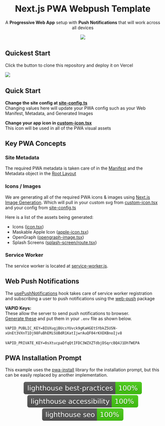 <p align="center">
  <br><h1 align="center">Next.js PWA Webpush Template</h1>
  <p align="center">
    A <strong>Progressive Web App</strong> setup with <strong>Push Notifications</strong> that will work across all devices
    </p>
   
<div align="center">
  <img src="https://github.com/bcanfield/nextjs-pwa-webpush-template/blob/lighthouse/lighthouse_results/lighthouse_pwa.svg">
</div>


## Quickest Start 

Click the button to clone this repository and deploy it on Vercel

[![](https://vercel.com/button)](https://vercel.com/new/clone?s=https%3A%2F%2Fgithub.com%2Fbcanfield%2Fnextjs-pwa-webpush-template&showOptionalTeamCreation=false)



## Quick Start
**Change the site config at [site-config.ts](https://github.com/bcanfield/nextjs-pwa-webpush-template/blob/main/lib/site-config.ts)** <br/>Changing values here will update your PWA config such as your Web Manifest, Metadata, and Generated Images

**Change your app icon in [custom-icon.tsx](https://github.com/bcanfield/nextjs-pwa-webpush-template/blob/main/app/_icons/custom-icon.tsx)**<br/> This icon will be used in all of the PWA visual assets



## Key PWA Concepts

### Site Metadata
The required PWA metadata is taken care of in the [Manifest](https://github.com/bcanfield/nextjs-pwa-webpush-template/blob/main/app/manifest.ts) and the Metadata object in the [Root Layout](https://github.com/bcanfield/nextjs-pwa-webpush-template/blob/main/app/layout.tsx)

### Icons / Images
We are generating all of the required PWA icons & images using [Next.js Image Generation](https://nextjs.org/docs/app/api-reference/functions/image-response). Which will pull in your custom svg from [custom-icon.tsx](https://github.com/bcanfield/nextjs-pwa-webpush-template/blob/main/app/_icons/custom-icon.tsx) and your config from [site-config.ts](https://github.com/bcanfield/nextjs-pwa-webpush-template/blob/main/lib/site-config.ts)

Here is a list of the assets being generated:
- Icons ([icon.tsx](https://github.com/bcanfield/nextjs-pwa-webpush-template/blob/main/app/icon.tsx))
- Maskable Apple Icon ([apple-icon.tsx](https://github.com/bcanfield/nextjs-pwa-webpush-template/blob/main/app/apple-icon.tsx))
- OpenGraph ([opengraph-image.tsx](https://github.com/bcanfield/nextjs-pwa-webpush-template/blob/main/app/opengraph-image.tsx))
- Splash Screens ([splash-screen/route.tsx](https://github.com/bcanfield/nextjs-pwa-webpush-template/blob/main/app/api/splash-screen/route.tsx))

### Service Worker
The service worker is located at [service-worker.js](https://github.com/bcanfield/nextjs-pwa-webpush-template/blob/main/public/service-worker.js).

## Web Push Notifications
The [usePushNotifications](https://github.com/bcanfield/nextjs-pwa-webpush-template/blob/main/app/_hooks/usePushNotifications.tsx) hook takes care of service worker registration and subscribing a user to push notifications using the [web-push](https://www.npmjs.com/package/web-push) package

**VAPID Keys:**<br/>These allow the server to send push notifications to browser.<br/> [Generate these](https://www.stephane-quantin.com/en/tools/generators/vapid-keys) and put them in your `.env` file as shown below.
```
VAPID_PUBLIC_KEY=BIUXugjBUcsYUvck9gKaHGEtSYbkZ5USN-xUnEt3VXnT1Dj98FuBhEMiSUBdR1KatIjwrAuQF04rKXEKBnoIjv8

VAPID_PRIVATE_KEY=0sXtucpaDfqQtIFDC3WZXZTdbjDSqrcBQ4J1DhTWEPA
```

## PWA Installation Prompt
This example uses the [pwa-install](https://github.com/khmyznikov/pwa-install) library for the installation prompt, but this can be easily replaced by another implementation.


<div align="center">
  <img src="https://github.com/bcanfield/nextjs-pwa-webpush-template/blob/lighthouse/lighthouse_results/lighthouse_best-practices.svg">
<img src="https://github.com/bcanfield/nextjs-pwa-webpush-template/blob/lighthouse/lighthouse_results/lighthouse_accessibility.svg">
<img src="https://github.com/bcanfield/nextjs-pwa-webpush-template/blob/lighthouse/lighthouse_results/lighthouse_seo.svg">
</div>
